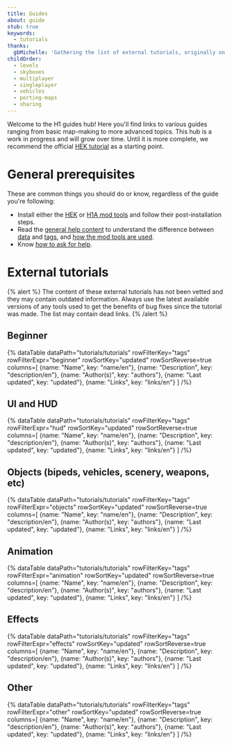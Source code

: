 ```yaml
---
title: Guides
about: guide
stub: true
keywords:
  - tutorials
thanks:
  gbMichelle: 'Gathering the list of external tutorials, originally on halocetutorials.tk'
childOrder:
  - levels
  - skyboxes
  - multiplayer
  - singleplayer
  - vehicles
  - porting-maps
  - sharing
---
```

Welcome to the H1 guides hub! Here you'll find links to various guides ranging from basic map-making to more advanced topics. This hub is a work in progress and will grow over time. Until it is more complete, we recommend the official [HEK tutorial][hek] as a starting point.

# General prerequisites
These are common things you should do or know, regardless of the guide you're following:

* Install either the [HEK](~custom-edition#installation) or [H1A mod tools](~h1a-ek#getting-started) and follow their post-installation steps.
* Read the [general help content](~general) to understand the difference between [data](~general/source-data) and [tags](~general/tags), and [how the mod tools are used](~general/mod-tools).
* Know [how to ask for help](~help#asking-for-help).

# External tutorials
{% alert %}
The content of these external tutorials has not been vetted and they may contain outdated information. Always use the latest available versions of any tools used to get the benefits of bug fixes since the tutorial was made. The list may contain dead links.
{% /alert %}

## Beginner
{% dataTable
  dataPath="tutorials/tutorials"
  rowFilterKey="tags"
  rowFilterExpr="beginner"
  rowSortKey="updated"
  rowSortReverse=true
  columns=[
    {name: "Name", key: "name/en"},
    {name: "Description", key: "description/en"},
    {name: "Author(s)", key: "authors"},
    {name: "Last updated", key: "updated"},
    {name: "Links", key: "links/en"}
  ]
/%}

## UI and HUD
{% dataTable
  dataPath="tutorials/tutorials"
  rowFilterKey="tags"
  rowFilterExpr="hud"
  rowSortKey="updated"
  rowSortReverse=true
  columns=[
    {name: "Name", key: "name/en"},
    {name: "Description", key: "description/en"},
    {name: "Author(s)", key: "authors"},
    {name: "Last updated", key: "updated"},
    {name: "Links", key: "links/en"}
  ]
/%}

## Objects (bipeds, vehicles, scenery, weapons, etc)
{% dataTable
  dataPath="tutorials/tutorials"
  rowFilterKey="tags"
  rowFilterExpr="objects"
  rowSortKey="updated"
  rowSortReverse=true
  columns=[
    {name: "Name", key: "name/en"},
    {name: "Description", key: "description/en"},
    {name: "Author(s)", key: "authors"},
    {name: "Last updated", key: "updated"},
    {name: "Links", key: "links/en"}
  ]
/%}

## Animation
{% dataTable
  dataPath="tutorials/tutorials"
  rowFilterKey="tags"
  rowFilterExpr="animation"
  rowSortKey="updated"
  rowSortReverse=true
  columns=[
    {name: "Name", key: "name/en"},
    {name: "Description", key: "description/en"},
    {name: "Author(s)", key: "authors"},
    {name: "Last updated", key: "updated"},
    {name: "Links", key: "links/en"}
  ]
/%}

## Effects
{% dataTable
  dataPath="tutorials/tutorials"
  rowFilterKey="tags"
  rowFilterExpr="effects"
  rowSortKey="updated"
  rowSortReverse=true
  columns=[
    {name: "Name", key: "name/en"},
    {name: "Description", key: "description/en"},
    {name: "Author(s)", key: "authors"},
    {name: "Last updated", key: "updated"},
    {name: "Links", key: "links/en"}
  ]
/%}

## Other
{% dataTable
  dataPath="tutorials/tutorials"
  rowFilterKey="tags"
  rowFilterExpr="other"
  rowSortKey="updated"
  rowSortReverse=true
  columns=[
    {name: "Name", key: "name/en"},
    {name: "Description", key: "description/en"},
    {name: "Author(s)", key: "authors"},
    {name: "Last updated", key: "updated"},
    {name: "Links", key: "links/en"}
  ]
/%}

[hek]: http://hce.halomaps.org/hek/

